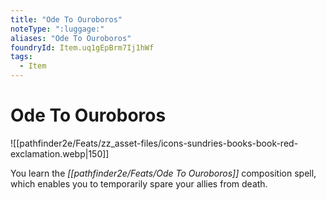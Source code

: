 ```yaml
---
title: "Ode To Ouroboros"
noteType: ":luggage:"
aliases: "Ode To Ouroboros"
foundryId: Item.uq1gEpBrm7Ij1hWf
tags:
  - Item
---
```


# Ode To Ouroboros
![[pathfinder2e/Feats/zz_asset-files/icons-sundries-books-book-red-exclamation.webp|150]]

You learn the _[[pathfinder2e/Feats/Ode To Ouroboros]]_ composition spell, which enables you to temporarily spare your allies from death.
